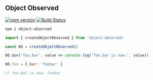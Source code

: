 
Object Observed
---------------

[![npm version](https://badge.fury.io/js/object-observed.svg)](https://badge.fury.io/js/object-observed)
[![Build Status](https://cloud.drone.io/api/badges/jgermade/object-observed/status.svg?ref=refs/heads/main)](https://cloud.drone.io/jgermade/object-observed)

``` sh
npm i object-observed
```

``` js
import { createObjectObserved } from 'object-observed'

const OO = createObjectObserved()

OO.$on('foo.bar', value => console.log('foo.bar is now:', value))

OO.foo = { bar: 'foobar' }

// foo.bar is now: foobar
```